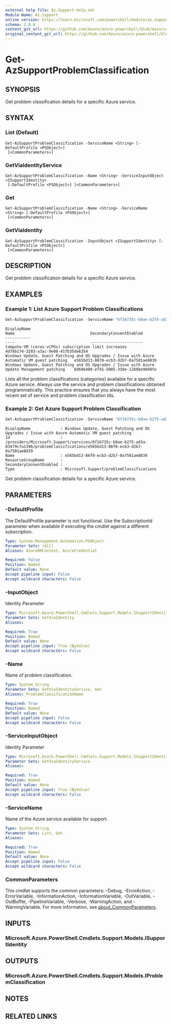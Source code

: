 ```yaml
---
external help file: Az.Support-help.xml
Module Name: Az.Support
online version: https://learn.microsoft.com/powershell/module/az.support/get-azsupportproblemclassification
schema: 2.0.0
content_git_url: https://github.com/Azure/azure-powershell/blob/main/src/Support/Support/help/Get-AzSupportProblemClassification.md
original_content_git_url: https://github.com/Azure/azure-powershell/blob/main/src/Support/Support/help/Get-AzSupportProblemClassification.md
---
```


# Get-AzSupportProblemClassification

## SYNOPSIS
Get problem classification details for a specific Azure service.

## SYNTAX

### List (Default)
```
Get-AzSupportProblemClassification -ServiceName <String> [-DefaultProfile <PSObject>]
 [<CommonParameters>]
```

### GetViaIdentityService
```
Get-AzSupportProblemClassification -Name <String> -ServiceInputObject <ISupportIdentity>
 [-DefaultProfile <PSObject>] [<CommonParameters>]
```

### Get
```
Get-AzSupportProblemClassification -Name <String> -ServiceName <String> [-DefaultProfile <PSObject>]
 [<CommonParameters>]
```

### GetViaIdentity
```
Get-AzSupportProblemClassification -InputObject <ISupportIdentity> [-DefaultProfile <PSObject>]
 [<CommonParameters>]
```

## DESCRIPTION
Get problem classification details for a specific Azure service.

## EXAMPLES

### Example 1: List Azure Support Problem Classifications
```powershell
Get-AzSupportProblemClassification -ServiceName "6f16735c-b0ae-b275-ad3a-03479cfa1396"
```

```output
DisplayName                                                                                     Name                                 SecondaryConsentEnabled
-----------                                                                                     ----                                 -----------------------
Compute-VM (cores-vCPUs) subscription limit increases                                           4d78b174-3203-a3ac-9e08-41fb35de6354
Windows Update, Guest Patching and OS Upgrades / Issue with Azure Automatic VM guest patching   e565bd13-86f0-ecb3-d2b7-0a7501ae8839
Windows Update, Guest Patching and OS Upgrades / Issue with Azure Update Management patching    8d686480-ef41-5005-358e-12b9be9608fe
```

Lists all the problem classifications (categories) available for a specific Azure service.
Always use the service and problem classifications obtained programmatically.
This practice ensures that you always have the most recent set of service and problem classification Ids.

### Example 2: Get Azure Support Problem Classification
```powershell
Get-AzSupportProblemClassification -ServiceName "6f16735c-b0ae-b275-ad3a-03479cfa1396" -Name "e565bd13-86f0-ecb3-d2b7-0a7501ae8839"
```

```output
DisplayName             : Windows Update, Guest Patching and OS Upgrades / Issue with Azure Automatic VM guest patching
Id                      : /providers/Microsoft.Support/services/6f16735c-b0ae-b275-ad3a-03479cfa1396/problemClassifications/e565bd13-86f0-ecb3-d2b7-0a7501ae8839
Name                    : e565bd13-86f0-ecb3-d2b7-0a7501ae8839
ResourceGroupName       :
SecondaryConsentEnabled :
Type                    : Microsoft.Support/problemClassifications
```

Get problem classification details for a specific Azure service.

## PARAMETERS

### -DefaultProfile
The DefaultProfile parameter is not functional.
Use the SubscriptionId parameter when available if executing the cmdlet against a different subscription.

```yaml
Type: System.Management.Automation.PSObject
Parameter Sets: (All)
Aliases: AzureRMContext, AzureCredential

Required: False
Position: Named
Default value: None
Accept pipeline input: False
Accept wildcard characters: False
```

### -InputObject
Identity Parameter

```yaml
Type: Microsoft.Azure.PowerShell.Cmdlets.Support.Models.ISupportIdentity
Parameter Sets: GetViaIdentity
Aliases:

Required: True
Position: Named
Default value: None
Accept pipeline input: True (ByValue)
Accept wildcard characters: False
```

### -Name
Name of problem classification.

```yaml
Type: System.String
Parameter Sets: GetViaIdentityService, Get
Aliases: ProblemClassificationName

Required: True
Position: Named
Default value: None
Accept pipeline input: False
Accept wildcard characters: False
```

### -ServiceInputObject
Identity Parameter

```yaml
Type: Microsoft.Azure.PowerShell.Cmdlets.Support.Models.ISupportIdentity
Parameter Sets: GetViaIdentityService
Aliases:

Required: True
Position: Named
Default value: None
Accept pipeline input: True (ByValue)
Accept wildcard characters: False
```

### -ServiceName
Name of the Azure service available for support.

```yaml
Type: System.String
Parameter Sets: List, Get
Aliases:

Required: True
Position: Named
Default value: None
Accept pipeline input: False
Accept wildcard characters: False
```

### CommonParameters
This cmdlet supports the common parameters: -Debug, -ErrorAction, -ErrorVariable, -InformationAction, -InformationVariable, -OutVariable, -OutBuffer, -PipelineVariable, -Verbose, -WarningAction, and -WarningVariable. For more information, see [about_CommonParameters](http://go.microsoft.com/fwlink/?LinkID=113216).

## INPUTS

### Microsoft.Azure.PowerShell.Cmdlets.Support.Models.ISupportIdentity

## OUTPUTS

### Microsoft.Azure.PowerShell.Cmdlets.Support.Models.IProblemClassification

## NOTES

## RELATED LINKS
